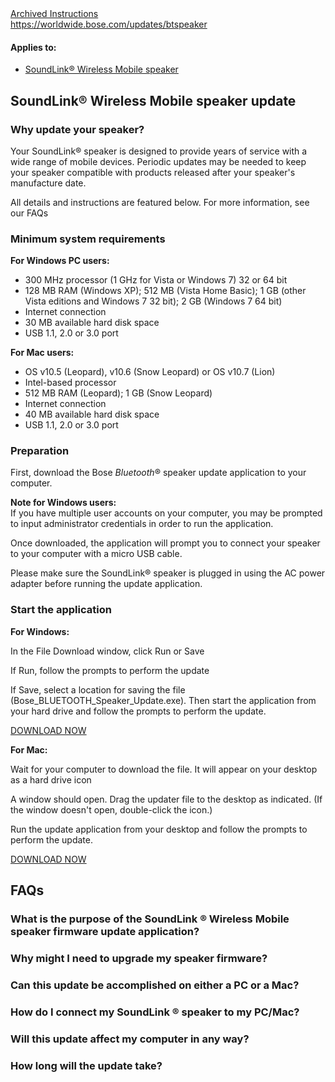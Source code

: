 <main>
<a href="https://web.archive.org/web/20210731020405/https://www.bose.com/en_us/support/article/soundlink_wireless_mobile_download.html">Archived Instructions</a><br>
<a href="https://worldwide.bose.com/updates/btspeaker">https://worldwide.bose.com/updates/btspeaker</a>
<div class="bose-templateArticlepage">
<div class="parent bose-content-container">
<section class="bose-templateArticlepage__sectionPrimary">
<div class="pageHeader image parbase"> 
<div class="bose-pageHeader">
<div class="bose-pageHeader__backgroundContainer -centerFocalRegion lazyloaded" data-bgset="//assets.bose.com/content/dam/Bose_DAM/Web/consumer_electronics/global/content_pages/corporate/support/header/support_header.psd/jcr:content/renditions/cq5dam.web.320.320.jpeg 320w, //assets.bose.com/content/dam/Bose_DAM/Web/consumer_electronics/global/content_pages/corporate/support/header/support_header.psd/jcr:content/renditions/cq5dam.web.600.600.jpeg 600w, //assets.bose.com/content/dam/Bose_DAM/Web/consumer_electronics/global/content_pages/corporate/support/header/support_header.psd/jcr:content/renditions/cq5dam.web.1000.1000.jpeg 1000w, //assets.bose.com/content/dam/Bose_DAM/Web/consumer_electronics/global/content_pages/corporate/support/header/support_header.psd/jcr:content/renditions/cq5dam.web.1280.1280.jpeg 1280w" style="background-image: url(&quot;https://assets.bose.com/content/dam/Bose_DAM/Web/consumer_electronics/global/content_pages/corporate/support/header/support_header.psd/jcr:content/renditions/cq5dam.web.1280.1280.jpeg&quot;);"><picture style="display: none;"><source data-srcset="//assets.bose.com/content/dam/Bose_DAM/Web/consumer_electronics/global/content_pages/corporate/support/header/support_header.psd/jcr:content/renditions/cq5dam.web.320.320.jpeg 320w, //assets.bose.com/content/dam/Bose_DAM/Web/consumer_electronics/global/content_pages/corporate/support/header/support_header.psd/jcr:content/renditions/cq5dam.web.600.600.jpeg 600w, //assets.bose.com/content/dam/Bose_DAM/Web/consumer_electronics/global/content_pages/corporate/support/header/support_header.psd/jcr:content/renditions/cq5dam.web.1000.1000.jpeg 1000w, //assets.bose.com/content/dam/Bose_DAM/Web/consumer_electronics/global/content_pages/corporate/support/header/support_header.psd/jcr:content/renditions/cq5dam.web.1280.1280.jpeg 1280w" sizes="1280px" srcset="//assets.bose.com/content/dam/Bose_DAM/Web/consumer_electronics/global/content_pages/corporate/support/header/support_header.psd/jcr:content/renditions/cq5dam.web.320.320.jpeg 320w, //assets.bose.com/content/dam/Bose_DAM/Web/consumer_electronics/global/content_pages/corporate/support/header/support_header.psd/jcr:content/renditions/cq5dam.web.600.600.jpeg 600w, //assets.bose.com/content/dam/Bose_DAM/Web/consumer_electronics/global/content_pages/corporate/support/header/support_header.psd/jcr:content/renditions/cq5dam.web.1000.1000.jpeg 1000w, //assets.bose.com/content/dam/Bose_DAM/Web/consumer_electronics/global/content_pages/corporate/support/header/support_header.psd/jcr:content/renditions/cq5dam.web.1280.1280.jpeg 1280w"><img alt="" class="lazyautosizes lazyloaded" data-sizes="auto" data-parent-fit="cover" sizes="1280px"></picture></div>
</div></div>
<div class="articleAppliesTo">
<div class="bose-list bose-list--appliesToList">
<h4 class="bose-list__title">Applies to: </h4>
<ul class="bose-list__list">
<li class="bose-list__listitem ">
<a href="https://web.archive.org/web/20180724145158/https://www.bose.com/en_us/support/products/portable_speakers_support/soundlink_mobile_leather.html">SoundLink® Wireless Mobile speaker</a>
</li>
</ul>
</div>
</div>
<div class="title">
<h2 class="bose-title -left   -none">
SoundLink® Wireless Mobile speaker update
</h2>
</div>
<div class="title">
<h3 class="bose-title -left   -none">
Why update your speaker?
</h3>
</div>
<div class="text">
<div class="bose-richText  ">
<p>Your SoundLink® speaker is designed to provide years of service with a wide range of mobile devices. Periodic updates may be needed to keep your speaker compatible with products released after your speaker's manufacture date.</p><p>All details and instructions are featured below. For more information, see our FAQs</p>
</div>
</div>
<div class="title">
<h3 class="bose-title -left   ">
Minimum system requirements
</h3>
</div>
<div class="text">
<div class="bose-richText  ">
<p><strong>For Windows PC users:</strong></p>
</div>
</div>
<div class="list">
<div class="bose-list bose-list--none   ">
<ul class="bose-list__list bose-list__list--bullet">
<li class="bose-list__listitem "><span>300 MHz processor (1 GHz for Vista or Windows 7) 32 or 64 bit</span></li>
<li class="bose-list__listitem "><span>128 MB RAM (Windows XP); 512 MB (Vista Home Basic); 1 GB (other Vista editions and Windows 7 32 bit); 2 GB (Windows 7 64 bit)</span></li>
<li class="bose-list__listitem "><span>Internet connection</span></li>
<li class="bose-list__listitem "><span>30 MB available hard disk space</span></li>
<li class="bose-list__listitem bose-list__listitem--last"><span>USB 1.1, 2.0 or 3.0 port</span></li>
</ul>
</div></div>
<div class="text">
<div class="bose-richText  ">
<p><strong>For Mac users:</strong></p>
</div>
</div>
<div class="list">
<div class="bose-list bose-list--none   ">
<ul class="bose-list__list bose-list__list--bullet">
<li class="bose-list__listitem "><span>OS v10.5 (Leopard), v10.6 (Snow Leopard) or OS v10.7 (Lion)</span></li>
<li class="bose-list__listitem "><span>Intel-based processor</span></li>
<li class="bose-list__listitem "><span>512 MB RAM (Leopard); 1 GB (Snow Leopard)</span></li>
<li class="bose-list__listitem "><span>Internet connection</span></li>
<li class="bose-list__listitem "><span>40 MB available hard disk space</span></li>
<li class="bose-list__listitem bose-list__listitem--last"><span>USB 1.1, 2.0 or 3.0 port</span></li>
</ul>
</div></div>
<div class="title">
<h3 class="bose-title -left   -none">
Preparation
</h3>
</div>
<div class="text">
<div class="bose-richText  ">
<p>First, download the Bose <em>Bluetooth</em>® speaker update application to your computer.<br></p>
</div>
</div>
<div class="text">
<div class="bose-richText  ">
<p><strong>Note for Windows users:<br> </strong>If you have multiple user accounts on your computer, you may be prompted to input administrator credentials in order to run the application.</p><p>Once downloaded, the application will prompt you to connect your speaker to your computer with a micro USB cable.</p><p>Please make sure the SoundLink® speaker is plugged in using the AC power adapter before running the update application.</p>
</div>
</div>
<div class="title">
<h3 class="bose-title -left   -none">
Start the application
</h3>
</div>
<div class="text">
<div class="bose-richText  ">
<p><strong>For Windows:</strong></p>
</div>
</div>
<div class="list">
<div class="bose-list bose-list--none   -tempStepFix">
<div class="bose-list__list bose-list__list--bullet">
<div class="listItem">
<div class="bose-list__listitem">
<div class="text">
<div class="bose-richText  ">
<p>In the File Download window, click Run or Save</p>
</div>
</div>
</div>
</div>
<div class="listItem">
<div class="bose-list__listitem">
<div class="text">
<div class="bose-richText  ">
<p>If Run, follow the prompts to perform the update<br></p>
</div>
</div>
</div>
</div>
<div class="listItem">
<div class="bose-list__listitem">
<div class="text">
<div class="bose-richText  ">
<p>If Save, select a location for saving the file (Bose_BLUETOOTH_Speaker_Update.exe). Then start the application from your hard drive and follow the prompts to perform the update.<br></p>
</div>
</div>
</div>
</div>
</div>
</div></div>
<div class="buttonLink">
<a href="https://downloads.bose.com/ced/bose_bluetooth_speaker/windows/Bose_BLUETOOTH_Speaker_Update.exe" role="button" class="bose-buttonLink bose-buttonLink--type1 none -withBorder    " title="DOWNLOAD NOW" target="_self">
<span>DOWNLOAD NOW</span>
</a>
</div>
<div class="text">
<div class="bose-richText  ">
<p><strong>For Mac:</strong></p>
</div>
</div>
<div class="list">
<div class="bose-list bose-list--none   -tempStepFix">
<div class="bose-list__list bose-list__list--bullet">
<div class="listItem">
<div class="bose-list__listitem">
<div class="text">
<div class="bose-richText  ">
<p>Wait for your computer to download the file. It will appear on your desktop as a hard drive icon<br></p>
</div>
</div>
</div>
</div>
<div class="listItem">
<div class="bose-list__listitem">
<div class="text">
<div class="bose-richText  ">
<p>A window should open. Drag the updater file to the desktop as indicated. (If the window doesn't open, double-click the icon.)<br></p>
</div>
</div>
</div>
</div>
<div class="listItem">
<div class="bose-list__listitem">
<div class="text">
<div class="bose-richText  ">
<p>Run the update application from your desktop and follow the prompts to perform the update.<br></p>
</div>
</div>
</div>
</div>
</div>
</div></div>
<div class="buttonLink">
<a href="https://downloads.bose.com/ced/bose_bluetooth_speaker/mac/Bose_BLUETOOTH_Speaker_Update.dmg" role="button" class="bose-buttonLink bose-buttonLink--type1 none -withBorder    " title="DOWNLOAD NOW" target="_self">
<span>DOWNLOAD NOW</span>
</a>
</div>
<div class="title">
<h2 class="bose-title -left   ">
FAQs
</h2>
</div>
<div class="faqContainer"><div class="bose-faq__container ui-accordion ui-widget ui-helper-reset" data-show-first="false" role="tablist">
<div class="faq">
<h3 class="bose-faq__question ui-accordion-header ui-state-default ui-corner-all ui-accordion-icons" id="ui-id-2" aria-controls="ui-id-3" aria-selected="false" aria-expanded="false" tabindex="0"><span class="ui-accordion-header-icon ui-icon bose-faq__questionIcon"></span>What is the purpose of the SoundLink ® Wireless Mobile speaker firmware update application?</h3>
<div class="bose-faq__answer bose-richText bose-richText--noMargin ui-accordion-content ui-helper-reset ui-widget-content ui-corner-bottom" id="ui-id-3" aria-labelledby="ui-id-2" role="region" aria-hidden="true" style="display: none;"><p>This application allows for a simple, immediate software download directly to your computer and into the SoundLink ® speaker.<br></p></div>
</div>
<div class="faq">
<h3 class="bose-faq__question ui-accordion-header ui-state-default ui-corner-all ui-accordion-icons" id="ui-id-4" aria-controls="ui-id-5" aria-selected="false" aria-expanded="false" tabindex="0"><span class="ui-accordion-header-icon ui-icon bose-faq__questionIcon"></span>Why might I need to upgrade my speaker firmware? </h3>
<div class="bose-faq__answer bose-richText bose-richText--noMargin ui-accordion-content ui-helper-reset ui-widget-content ui-corner-bottom" id="ui-id-5" aria-labelledby="ui-id-4" role="region" aria-hidden="true" style="display: none;"><p>Periodic software updates may be needed to keep your SoundLink ® speaker compatible with mobile devices released after your speaker's manufacture date.<br></p></div>
</div>
<div class="faq">
<h3 class="bose-faq__question ui-accordion-header ui-state-default ui-corner-all ui-accordion-icons" id="ui-id-6" aria-controls="ui-id-7" aria-selected="false" aria-expanded="false" tabindex="0"><span class="ui-accordion-header-icon ui-icon bose-faq__questionIcon"></span>Can this update be accomplished on either a PC or a Mac?</h3>
<div class="bose-faq__answer bose-richText bose-richText--noMargin ui-accordion-content ui-helper-reset ui-widget-content ui-corner-bottom" id="ui-id-7" aria-labelledby="ui-id-6" role="region" aria-hidden="true" style="display: none;"><p>Yes. The PC or Mac used for the update must meet the minimum system requirements found on the download site.</p></div>
</div>
<div class="faq">
<h3 class="bose-faq__question ui-accordion-header ui-state-default ui-corner-all ui-accordion-icons" id="ui-id-8" aria-controls="ui-id-9" aria-selected="false" aria-expanded="false" tabindex="0"><span class="ui-accordion-header-icon ui-icon bose-faq__questionIcon"></span>How do I connect my SoundLink ® speaker to my PC/Mac?</h3>
<div class="bose-faq__answer bose-richText bose-richText--noMargin ui-accordion-content ui-helper-reset ui-widget-content ui-corner-bottom" id="ui-id-9" aria-labelledby="ui-id-8" role="region" aria-hidden="true" style="display: none;"><p>You can use any USB to micro-USB cable that you may have, usually supplied with a digital camera or GPS.<br></p></div>
</div>
<div class="faq">
<h3 class="bose-faq__question ui-accordion-header ui-state-default ui-corner-all ui-accordion-icons" id="ui-id-10" aria-controls="ui-id-11" aria-selected="false" aria-expanded="false" tabindex="0"><span class="ui-accordion-header-icon ui-icon bose-faq__questionIcon"></span>Will this update affect my computer in any way?</h3>
<div class="bose-faq__answer bose-richText bose-richText--noMargin ui-accordion-content ui-helper-reset ui-widget-content ui-corner-bottom" id="ui-id-11" aria-labelledby="ui-id-10" role="region" aria-hidden="true" style="display: none;"><p>While the application is running, it will create and utilise temporary working files. When the application has finished and closed, it will remove all temporary working files, leaving behind the driver and the downloaded application file (Windows machines only). The application file can be deleted from your computer after the update is complete, but we recommend leaving the driver installed on your computer to make future upgrades easier.<br></p></div>
</div>
<div class="faq">
<h3 class="bose-faq__question ui-accordion-header ui-state-default ui-corner-all ui-accordion-icons" id="ui-id-12" aria-controls="ui-id-13" aria-selected="false" aria-expanded="false" tabindex="0"><span class="ui-accordion-header-icon ui-icon bose-faq__questionIcon"></span>How long will the update take?</h3>
<div class="bose-faq__answer bose-richText bose-richText--noMargin ui-accordion-content ui-helper-reset ui-widget-content ui-corner-bottom" id="ui-id-13" aria-labelledby="ui-id-12" role="region" aria-hidden="true" style="display: none;"><p>The update may take as long as five minutes to complete.<br></p></div>
</div>
</div>
</div>
</section>
</div>
</div>
</main>
